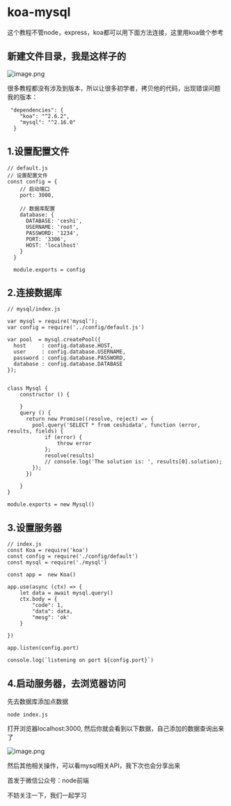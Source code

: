 # koa-mysql

这个教程不管node，express，koa都可以用下面方法连接，这里用koa做个参考

新建文件目录，我是这样子的
--
![image.png](https://upload-images.jianshu.io/upload_images/1379609-df09edd090593a9b.png?imageMogr2/auto-orient/strip%7CimageView2/2/w/1240)

很多教程都没有涉及到版本，所以让很多初学者，拷贝他的代码，出现错误问题
我的版本：
```
 "dependencies": {
    "koa": "^2.6.2",
    "mysql": "^2.16.0"
  }
```


1.设置配置文件
--

```
// default.js
// 设置配置文件
const config = {
    // 启动端口
    port: 3000,
  
    // 数据库配置
    database: {
      DATABASE: 'ceshi',
      USERNAME: 'root',
      PASSWORD: '1234',
      PORT: '3306',
      HOST: 'localhost'
    }
  }
  
  module.exports = config

```

2.连接数据库
--

```
// mysql/index.js

var mysql = require('mysql');
var config = require('../config/default.js')

var pool  = mysql.createPool({
  host     : config.database.HOST,
  user     : config.database.USERNAME,
  password : config.database.PASSWORD,
  database : config.database.DATABASE
});


class Mysql {
    constructor () {

    }
    query () {
      return new Promise((resolve, reject) => {
        pool.query('SELECT * from ceshidata', function (error, results, fields) {
            if (error) {
                throw error
            };
            resolve(results)
            // console.log('The solution is: ', results[0].solution);
        });
      })
       
    }
}

module.exports = new Mysql()

```

3.设置服务器
--

```
// index.js
const Koa = require('koa')
const config = require('./config/default')
const mysql = require('./mysql')

const app =  new Koa()

app.use(async (ctx) => {
    let data = await mysql.query()
    ctx.body = {
        "code": 1,
        "data": data,
        "mesg": 'ok'
    }
    
})

app.listen(config.port)

console.log(`listening on port ${config.port}`)

```
4.启动服务器，去浏览器访问
--

先去数据库添加点数据

```
node index.js
```
打开浏览器localhost:3000, 然后你就会看到以下数据，自己添加的数据查询出来了

![image.png](https://upload-images.jianshu.io/upload_images/1379609-ec8ecf1e60fbf243.png?imageMogr2/auto-orient/strip%7CimageView2/2/w/1240)

然后其他相关操作，可以看mysql相关API，我下次也会分享出来


首发于微信公众号：node前端

不妨关注一下，我们一起学习